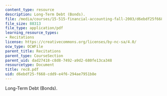 ```yaml
---
content_type: resource
description: Long-Term Debt (Bonds).
file: /media/courses/15-515-financial-accounting-fall-2003/d6ebdf25f668cdd9e4f6294ae7951b8e_rec8.pdf
file_size: 88313
file_type: application/pdf
learning_resource_types:
- Recitations
license: https://creativecommons.org/licenses/by-nc-sa/4.0/
ocw_type: OCWFile
parent_title: Recitations
parent_type: CourseSection
parent_uid: dad27418-c8d8-7492-a9d2-680fe13ca348
resourcetype: Document
title: rec8.pdf
uid: d6ebdf25-f668-cdd9-e4f6-294ae7951b8e
---
```

Long-Term Debt (Bonds).